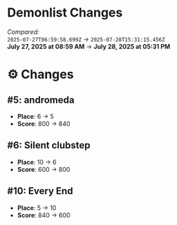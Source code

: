 # Demonlist Changes

_Compared:_<br />
`2025-07-27T06:59:58.699Z` → `2025-07-28T15:31:15.456Z`<br />
**July 27, 2025 at 08:59 AM** → **July 28, 2025 at 05:31 PM**

# ⚙️ Changes
## #5: andromeda

- **Place**: 6 → 5
- **Score**: 800 → 840

## #6: Silent clubstep

- **Place**: 10 → 6
- **Score**: 600 → 800

## #10: Every End

- **Place**: 5 → 10
- **Score**: 840 → 600

